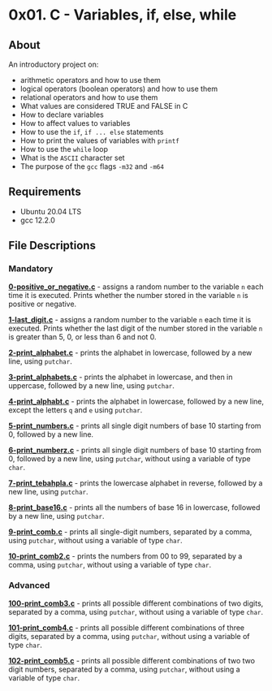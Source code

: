 # 0x01. C - Variables, if, else, while
## About
An introductory project on:
- arithmetic operators and how to use them
- logical operators (boolean operators) and how to use them
- relational operators and how to use them
- What values are considered TRUE and FALSE in C
- How to declare variables
- How to affect values to variables
- How to use the `if`, `if ... else` statements
- How to print the values of variables with `printf`
- How to use the `while` loop
- What is the `ASCII` character set
- The purpose of the `gcc` flags `-m32` and `-m64`
## Requirements
- Ubuntu 20.04 LTS
- gcc 12.2.0
## File Descriptions
### Mandatory
**[0-positive_or_negative.c](0-positive_or_negative.c)** - assigns a random number to the variable `n` each time it is executed. Prints whether the number stored in the variable `n` is positive or negative.

**[1-last_digit.c](1-last_digit.c)** - assigns a random number to the variable `n` each time it is executed. Prints whether the last digit of the number stored in the variable `n` is greater than 5, 0, or less than 6 and not 0.

**[2-print_alphabet.c](2-print_alphabet.c)** - prints the alphabet in lowercase, followed by a new line, using `putchar`.

**[3-print_alphabets.c](3-print_alphabets.c)** - prints the alphabet in lowercase, and then in uppercase, followed by a new line, using `putchar`.

**[4-print_alphabt.c](4-print_alphabt.c)** - prints the alphabet in lowercase, followed by a new line, except the letters `q` and `e` using `putchar`.

**[5-print_numbers.c](5-print_numbers.c)** - prints all single digit numbers of base 10 starting from 0, followed by a new line.

**[6-print_numberz.c](6-print_numberz.c)** - prints all single digit numbers of base 10 starting from 0, followed by a new line, using `putchar`, without using a variable of type `char`.

**[7-print_tebahpla.c](7-print_tebahpla.c)** - prints the lowercase alphabet in reverse, followed by a new line, using `putchar`.

**[8-print_base16.c](8-print_base16.c)** - prints all the numbers of base 16 in lowercase, followed by a new line, using `putchar`.

**[9-print_comb.c](9-print_comb.c)** - prints all single-digit numbers, separated by a comma, using `putchar`, without using a variable of type `char`.

**[10-print_comb2.c](10-print_comb2.c)** - prints the numbers from 00 to 99, separated by a comma, using `putchar`, without using a variable of type `char`.

### Advanced
**[100-print_comb3.c](100-print_comb3.c)** - prints all possible different combinations of two digits, separated by a comma, using `putchar`, without using a variable of type `char`.

**[101-print_comb4.c](101-print_comb4.c)** - prints all possible different combinations of three digits, separated by a comma, using `putchar`, without using a variable of type `char`.

**[102-print_comb5.c](102-print_comb5.c)** - prints all possible different combinations of two two digit numbers, separated by a comma, using `putchar`, without using a variable of type `char`.
